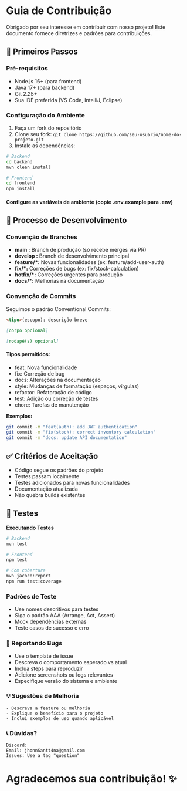 # Guia de Contribuição

Obrigado por seu interesse em contribuir com nosso projeto! Este documento fornece diretrizes e padrões para contribuições.

## 🚀 Primeiros Passos

### Pré-requisitos
- Node.js 16+ (para frontend)
- Java 17+ (para backend)
- Git 2.25+
- Sua IDE preferida (VS Code, IntelliJ, Eclipse)

### Configuração do Ambiente
1. Faça um fork do repositório
2. Clone seu fork: `git clone https://github.com/seu-usuario/nome-do-projeto.git`
3. Instale as dependências:
```bash
# Backend
cd backend
mvn clean install

# Frontend
cd frontend
npm install
```
#### Configure as variáveis de ambiente (copie .env.example para .env)

## 🔧 Processo de Desenvolvimento
### Convenção de Branches
- **main :** Branch de produção (só recebe merges via PR)
- **develop :** Branch de desenvolvimento principal
- **feature/*:** Novas funcionalidades (ex: feature/add-user-auth)
- **fix/*:** Correções de bugs (ex: fix/stock-calculation)
- **hotfix/*:** Correções urgentes para produção
- **docs/*:** Melhorias na documentação

### Convenção de Commits
Seguimos o padrão Conventional Commits:

```md
<tipo>(escopo): descrição breve

[corpo opcional]

[rodapé(s) opcional]
```
#### Tipos permitidos:

- feat: Nova funcionalidade
- fix: Correção de bug
- docs: Alterações na documentação
- style: Mudanças de formatação (espaços, vírgulas)
- refactor: Refatoração de código
- test: Adição ou correção de testes
- chore: Tarefas de manutenção

**Exemplos:**

```bash
git commit -m "feat(auth): add JWT authentication"
git commit -m "fix(stock): correct inventory calculation"
git commit -m "docs: update API documentation"
```

## ✅ Critérios de Aceitação

- Código segue os padrões do projeto
- Testes passam localmente
- Testes adicionados para novas funcionalidades
- Documentação atualizada
- Não quebra builds existentes

## 🧪 Testes
**Executando Testes**
```bash
# Backend
mvn test

# Frontend
npm test

# Com cobertura
mvn jacoco:report
npm run test:coverage
```
### Padrões de Teste

- Use nomes descritivos para testes
- Siga o padrão AAA (Arrange, Act, Assert)
- Mock dependências externas
- Teste casos de sucesso e erro

### 🐛 Reportando Bugs

- Use o template de issue
- Descreva o comportamento esperado vs atual
- Inclua steps para reproduzir
- Adicione screenshots ou logs relevantes
- Especifique versão do sistema e ambiente

### 💡 Sugestões de Melhoria

    - Descreva a feature ou melhoria
    - Explique o benefício para o projeto
    - Inclui exemplos de uso quando aplicável

### 📞 Dúvidas?

    Discord: 
    Email: jhonnSantt4na@gmail.com
    Issues: Use a tag "question"

# Agradecemos sua contribuição! ✨